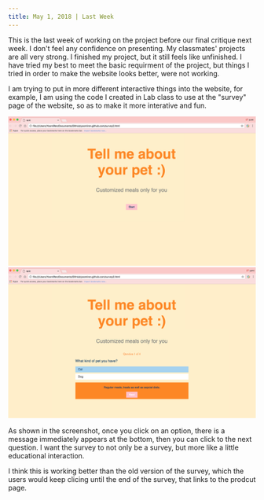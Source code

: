 ```yaml
---
title: May 1, 2018 | Last Week 
---
```


This is the last week of working on the project before our final critique next week. I don't feel any confidence on presenting. My classmates' projects are all very strong. I finished my project, but it still feels like unfinished. I have tried my best to meet the basic requirment of the project, but things I tried in order to make the website looks better, were not working. 

I am trying to put in more different interactive things into the website, for example, I am using the code I created in Lab class to use at the "survey" page of the website, so as to make it more interative and fun. 

<img src="assets/1.jpg">
<img src="assets/2.jpg">

As shown in the screenshot, once you click on an option, there is a message immediately appears at the bottom, then you can click to the next question. I want the survey to not only be a survey, but more like a little educational interaction. 

I think this is working better than the old version of the survey, which the users would keep clicing until the end of the survey, that links to the prodcut page. 


